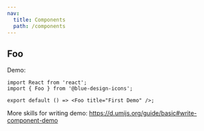 ```yaml
---
nav:
  title: Components
  path: /components
---
```


## Foo

Demo:

```tsx
import React from 'react';
import { Foo } from '@blue-design-icons';

export default () => <Foo title="First Demo" />;
```

More skills for writing demo: https://d.umijs.org/guide/basic#write-component-demo
